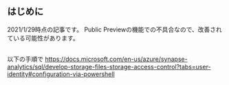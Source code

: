 ## はじめに

2021/1/29時点の記事です。
Public Previewの機能での不具合なので、改善されている可能性があります。

## 
以下の手順で
https://docs.microsoft.com/en-us/azure/synapse-analytics/sql/develop-storage-files-storage-access-control?tabs=user-identity#configuration-via-powershell